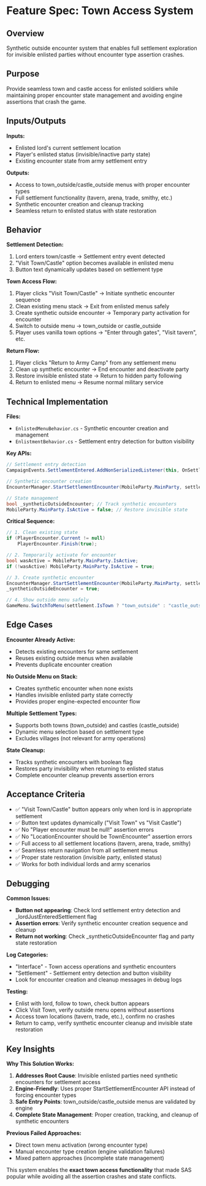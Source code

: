 # Feature Spec: Town Access System

## Overview
Synthetic outside encounter system that enables full settlement exploration for invisible enlisted parties without encounter type assertion crashes.

## Purpose
Provide seamless town and castle access for enlisted soldiers while maintaining proper encounter state management and avoiding engine assertions that crash the game.

## Inputs/Outputs

**Inputs:**
- Enlisted lord's current settlement location
- Player's enlisted status (invisible/inactive party state)
- Existing encounter state from army settlement entry

**Outputs:**  
- Access to town_outside/castle_outside menus with proper encounter types
- Full settlement functionality (tavern, arena, trade, smithy, etc.)
- Synthetic encounter creation and cleanup tracking
- Seamless return to enlisted status with state restoration

## Behavior

**Settlement Detection:**
1. Lord enters town/castle → Settlement entry event detected
2. "Visit Town/Castle" option becomes available in enlisted menu
3. Button text dynamically updates based on settlement type

**Town Access Flow:**
1. Player clicks "Visit Town/Castle" → Initiate synthetic encounter sequence
2. Clean existing menu stack → Exit from enlisted menus safely
3. Create synthetic outside encounter → Temporary party activation for encounter
4. Switch to outside menu → town_outside or castle_outside
5. Player uses vanilla town options → "Enter through gates", "Visit tavern", etc.

**Return Flow:**
1. Player clicks "Return to Army Camp" from any settlement menu
2. Clean up synthetic encounter → End encounter and deactivate party
3. Restore invisible enlisted state → Return to hidden party following
4. Return to enlisted menu → Resume normal military service

## Technical Implementation

**Files:**
- `EnlistedMenuBehavior.cs` - Synthetic encounter creation and management
- `EnlistmentBehavior.cs` - Settlement entry detection for button visibility

**Key APIs:**
```csharp
// Settlement entry detection
CampaignEvents.SettlementEntered.AddNonSerializedListener(this, OnSettlementEnteredForButton);

// Synthetic encounter creation
EncounterManager.StartSettlementEncounter(MobileParty.MainParty, settlement);

// State management
bool _syntheticOutsideEncounter; // Track synthetic encounters
MobileParty.MainParty.IsActive = false; // Restore invisible state
```

**Critical Sequence:**
```csharp
// 1. Clean existing state
if (PlayerEncounter.Current != null)
    PlayerEncounter.Finish(true);

// 2. Temporarily activate for encounter
bool wasActive = MobileParty.MainParty.IsActive;
if (!wasActive) MobileParty.MainParty.IsActive = true;

// 3. Create synthetic encounter
EncounterManager.StartSettlementEncounter(MobileParty.MainParty, settlement);
_syntheticOutsideEncounter = true;

// 4. Show outside menu safely
GameMenu.SwitchToMenu(settlement.IsTown ? "town_outside" : "castle_outside");
```

## Edge Cases

**Encounter Already Active:**
- Detects existing encounters for same settlement
- Reuses existing outside menus when available
- Prevents duplicate encounter creation

**No Outside Menu on Stack:**
- Creates synthetic encounter when none exists
- Handles invisible enlisted party state correctly
- Provides proper engine-expected encounter flow

**Multiple Settlement Types:**
- Supports both towns (town_outside) and castles (castle_outside)
- Dynamic menu selection based on settlement type
- Excludes villages (not relevant for army operations)

**State Cleanup:**
- Tracks synthetic encounters with boolean flag
- Restores party invisibility when returning to enlisted status
- Complete encounter cleanup prevents assertion errors

## Acceptance Criteria

- ✅ "Visit Town/Castle" button appears only when lord is in appropriate settlement
- ✅ Button text updates dynamically ("Visit Town" vs "Visit Castle")
- ✅ No "Player encounter must be null!" assertion errors
- ✅ No "LocationEncounter should be TownEncounter" assertion errors  
- ✅ Full access to all settlement locations (tavern, arena, trade, smithy)
- ✅ Seamless return navigation from all settlement menus
- ✅ Proper state restoration (invisible party, enlisted status)
- ✅ Works for both individual lords and army scenarios

## Debugging

**Common Issues:**
- **Button not appearing**: Check lord settlement entry detection and _lordJustEnteredSettlement flag
- **Assertion errors**: Verify synthetic encounter creation sequence and cleanup
- **Return not working**: Check _syntheticOutsideEncounter flag and party state restoration

**Log Categories:**
- "Interface" - Town access operations and synthetic encounters
- "Settlement" - Settlement entry detection and button visibility
- Look for encounter creation and cleanup messages in debug logs

**Testing:**
- Enlist with lord, follow to town, check button appears
- Click Visit Town, verify outside menu opens without assertions
- Access town locations (tavern, trade, etc.), confirm no crashes
- Return to camp, verify synthetic encounter cleanup and invisible state restoration

## Key Insights

**Why This Solution Works:**
1. **Addresses Root Cause**: Invisible enlisted parties need synthetic encounters for settlement access
2. **Engine-Friendly**: Uses proper StartSettlementEncounter API instead of forcing encounter types
3. **Safe Entry Points**: town_outside/castle_outside menus are validated by engine
4. **Complete State Management**: Proper creation, tracking, and cleanup of synthetic encounters

**Previous Failed Approaches:**
- Direct town menu activation (wrong encounter type)
- Manual encounter type creation (engine validation failures)  
- Mixed pattern approaches (incomplete state management)

This system enables the **exact town access functionality** that made SAS popular while avoiding all the assertion crashes and state conflicts.
